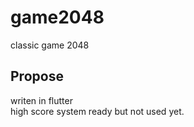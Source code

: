 # game2048

classic game 2048

## Propose
writen in flutter  
high score system ready but not used yet.

